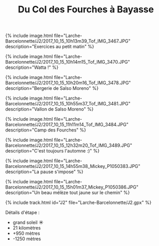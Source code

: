 ﻿---
title: "Du Col des Fourches à Bayasse"
permalink: /Larche-Barcelonnette/J2/
sidebar:
  nav: "larche_barcelonnette"
enable_tracks: true
---

{% include image.html file="Larche-Barcelonnette/J2/2017_10_15_10h13m39_Tof_IMG_3467.JPG" description="Exercices au petit matin" %}

{% include image.html file="Larche-Barcelonnette/J2/2017_10_15_10h14m15_Tof_IMG_3470.JPG" description="Watta !" %}

{% include image.html file="Larche-Barcelonnette/J2/2017_10_15_10h20m16_Tof_IMG_3478.JPG" description="Bergerie de Salso Moreno" %}

{% include image.html file="Larche-Barcelonnette/J2/2017_10_15_10h55m37_Tof_IMG_3481.JPG" description="Vallon de Salso Moreno" %}

{% include image.html file="Larche-Barcelonnette/J2/2017_10_15_11h11m14_Tof_IMG_3484.JPG" description="Camp des Fourches" %}

{% include image.html file="Larche-Barcelonnette/J2/2017_10_15_12h32m20_Tof_IMG_3489.JPG" description="C'est toujours l'automne :)" %}

{% include image.html file="Larche-Barcelonnette/J2/2017_10_15_14h55m38_Mickey_P1050383.JPG" description="La pause s'impose" %}

{% include image.html file="Larche-Barcelonnette/J2/2017_10_15_15h01m37_Mickey_P1050386.JPG" description="Un beau mélèze tout jaune sur le chemin" %}

{% include track.html id="J2" file="Larche-Barcelonnette/J2.gpx" %}

Détails d'étape :
* grand soleil :sunny:
* 21 kilomètres
* +950 mètres
* -1250 mètres
